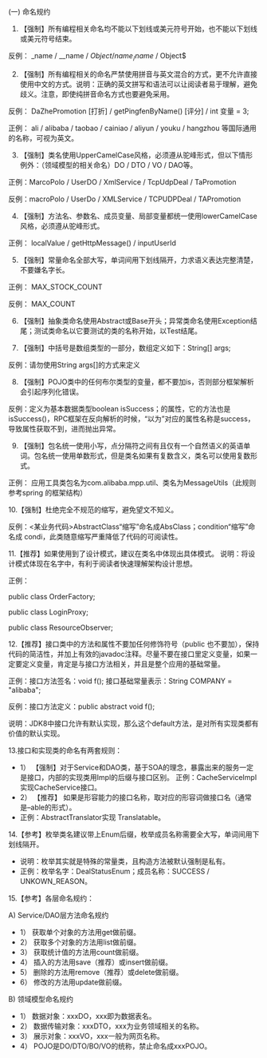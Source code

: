 (一) 命名规约

1.	【强制】所有编程相关命名均不能以下划线或美元符号开始，也不能以下划线或美元符号结束。

 反例： _name / __name / $Object / name_ / name$ / Object$

2.	【强制】所有编程相关的命名严禁使用拼音与英文混合的方式，更不允许直接使用中文的方式。说明：正确的英文拼写和语法可以让阅读者易于理解，避免歧义。注意，即使纯拼音命名方式也要避免采用。

 反例： DaZhePromotion [打折] / getPingfenByName() [评分] / int 变量 = 3;

 正例： ali / alibaba / taobao / cainiao / aliyun / youku / hangzhou 等国际通用的名称，可视为英文。

3.	【强制】类名使用UpperCamelCase风格，必须遵从驼峰形式，但以下情形例外：（领域模型的相关命名）DO / DTO / VO / DAO等。

 正例：MarcoPolo / UserDO / XmlService / TcpUdpDeal / TaPromotion

 反例：macroPolo / UserDo / XMLService / TCPUDPDeal / TAPromotion

4.	【强制】方法名、参数名、成员变量、局部变量都统一使用lowerCamelCase风格，必须遵从驼峰形式。

 正例： localValue / getHttpMessage() / inputUserId

5.	【强制】常量命名全部大写，单词间用下划线隔开，力求语义表达完整清楚，不要嫌名字长。

 正例： MAX_STOCK_COUNT

 反例： MAX_COUNT

6.	【强制】抽象类命名使用Abstract或Base开头；异常类命名使用Exception结尾；测试类命名以它要测试的类的名称开始，以Test结尾。

7.	【强制】中括号是数组类型的一部分，数组定义如下：String[] args;

 反例：请勿使用String args[]的方式来定义

8.	【强制】POJO类中的任何布尔类型的变量，都不要加is，否则部分框架解析会引起序列化错误。

 反例：定义为基本数据类型boolean isSuccess；的属性，它的方法也是isSuccess()，RPC框架在反向解析的时候，“以为”对应的属性名称是success，导致属性获取不到，进而抛出异常。

9.	【强制】包名统一使用小写，点分隔符之间有且仅有一个自然语义的英语单词。包名统一使用单数形式，但是类名如果有复数含义，类名可以使用复数形式。

 正例： 应用工具类包名为com.alibaba.mpp.util、类名为MessageUtils（此规则参考spring 的框架结构）

10.【强制】杜绝完全不规范的缩写，避免望文不知义。

 反例：<某业务代码>AbstractClass“缩写”命名成AbsClass；condition“缩写”命名成 condi，此类随意缩写严重降低了代码的可阅读性。

11.【推荐】如果使用到了设计模式，建议在类名中体现出具体模式。
说明：将设计模式体现在名字中，有利于阅读者快速理解架构设计思想。

 正例：

 public class OrderFactory;    

 public class LoginProxy;

 public class ResourceObserver;

12.【推荐】接口类中的方法和属性不要加任何修饰符号（public 也不要加），保持代码的简洁性，并加上有效的javadoc注释。尽量不要在接口里定义变量，如果一定要定义变量，肯定是与接口方法相关，并且是整个应用的基础常量。

 正例：接口方法签名：void f();
    接口基础常量表示：String COMPANY = "alibaba";

 反例：接口方法定义：public abstract void f();

 说明：JDK8中接口允许有默认实现，那么这个default方法，是对所有实现类都有价值的默认实现。

13.接口和实现类的命名有两套规则：
* 1）	【强制】对于Service和DAO类，基于SOA的理念，暴露出来的服务一定是接口，内部的实现类用Impl的后缀与接口区别。
正例：CacheServiceImpl实现CacheService接口。
* 2）	【推荐】 如果是形容能力的接口名称，取对应的形容词做接口名（通常是–able的形式）。
* 正例：AbstractTranslator实现 Translatable。

14.【参考】枚举类名建议带上Enum后缀，枚举成员名称需要全大写，单词间用下划线隔开。
* 说明：枚举其实就是特殊的常量类，且构造方法被默认强制是私有。
* 正例：枚举名字：DealStatusEnum；成员名称：SUCCESS / UNKOWN_REASON。

15.【参考】各层命名规约：

A)	Service/DAO层方法命名规约
* 1）	获取单个对象的方法用get做前缀。
* 2）	获取多个对象的方法用list做前缀。
* 3）	获取统计值的方法用count做前缀。
* 4）	插入的方法用save（推荐）或insert做前缀。
* 5）	删除的方法用remove（推荐）或delete做前缀。
* 6）	修改的方法用update做前缀。

B)	领域模型命名规约
* 1）	数据对象：xxxDO，xxx即为数据表名。
* 2）	数据传输对象：xxxDTO，xxx为业务领域相关的名称。
* 3）	展示对象：xxxVO，xxx一般为网页名称。
* 4）	POJO是DO/DTO/BO/VO的统称，禁止命名成xxxPOJO。
